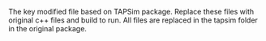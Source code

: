 The key modified file based on TAPSim package. Replace these files with original c++ files and build to run. All files are replaced in the tapsim folder in the original package.
